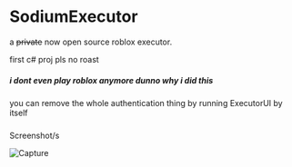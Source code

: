# SodiumExecutor
a ~~private~~ now open source roblox executor.

first c# proj pls no roast
<h5>i dont even play roblox anymore dunno why i did this</h5>

you can remove the whole authentication thing by running ExecutorUI by itself
<h5></h5>

<div>Screenshot/s</div>

![Capture](https://user-images.githubusercontent.com/73579653/183234790-b1b08f3b-e3e6-46c6-ab8a-19d87581b5ef.PNG)
